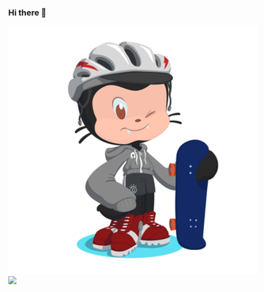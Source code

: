 ### Hi there 👋

<!--
**ashen99/ashen99** is a ✨ _special_ ✨ repository because its `README.md` (this file) appears on your GitHub profile.

Here are some ideas to get you started:

- 🔭 I’m currently working on ...
- 🌱 I’m currently learning ...
- 👯 I’m looking to collaborate on ...
- 🤔 I’m looking for help with ...
- 💬 Ask me about ...
- 📫 How to reach me: ...
- 😄 Pronouns: ...
- ⚡ Fun fact: ...
-->
<img src="https://github.com/ashen99/ashen99/blob/main/my-octocat.png">

<img src= "https://github-readme-stats.vercel.app/api?username=ashen99&&show_icons=true&title_color=ffffff&icon_color=bb2acf&text_color=daf7dc&bg_color=151515">
